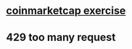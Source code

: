 
# [coinmarketcap exercise](https://web.archive.org/web/20190101085451/https://coinmarketcap.com/)

# 429 too many request
